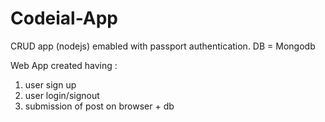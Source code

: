 # Codeial-App
CRUD app (nodejs) emabled with passport authentication. DB = Mongodb

Web App created having :
1. user sign up
2. user login/signout
3. submission of post on browser + db
